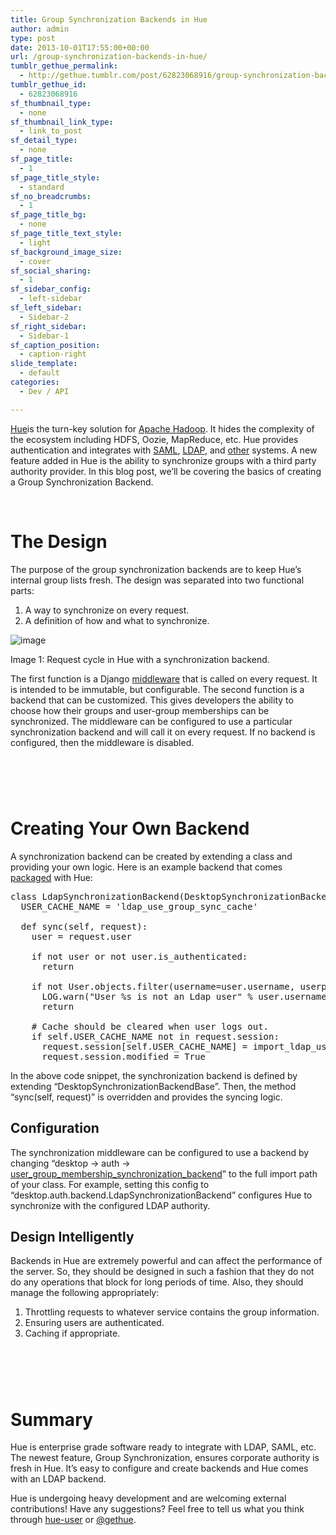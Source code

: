 ```yaml
---
title: Group Synchronization Backends in Hue
author: admin
type: post
date: 2013-10-01T17:55:00+00:00
url: /group-synchronization-backends-in-hue/
tumblr_gethue_permalink:
  - http://gethue.tumblr.com/post/62823068916/group-synchronization-backends-in-hue
tumblr_gethue_id:
  - 62823068916
sf_thumbnail_type:
  - none
sf_thumbnail_link_type:
  - link_to_post
sf_detail_type:
  - none
sf_page_title:
  - 1
sf_page_title_style:
  - standard
sf_no_breadcrumbs:
  - 1
sf_page_title_bg:
  - none
sf_page_title_text_style:
  - light
sf_background_image_size:
  - cover
sf_social_sharing:
  - 1
sf_sidebar_config:
  - left-sidebar
sf_left_sidebar:
  - Sidebar-2
sf_right_sidebar:
  - Sidebar-1
sf_caption_position:
  - caption-right
slide_template:
  - default
categories:
  - Dev / API

---
```

<p id="docs-internal-guid-63e96778-7525-df72-d153-e369f8395313">
  <a href="https://gethue.com">Hue</a><span>is the turn-key solution for </span><a href="http://hadoop.apache.com/">Apache Hadoop</a><span>. It hides the complexity of the ecosystem including HDFS, Oozie, MapReduce, etc. Hue provides authentication and integrates with </span><a href="http://gethue.tumblr.com/post/62273866476/sso-with-hue-new-saml-backend">SAML</a><span>, </span><a href="http://gethue.tumblr.com/post/48706063756/how-to-manage-permissions-in-hue">LDAP</a><span>, and </span><a href="http://gethue.tumblr.com/post/50341521241/single-sign-on-in-hue-with-twitter-and-oauth">other</a><span> systems. A new feature added in Hue is the ability to synchronize groups with a third party authority provider. In this blog post, we’ll be covering the basics of creating a Group Synchronization Backend.</span>
</p>

<span> </span>

# <span>The Design</span>

<span>The purpose of the group synchronization backends are to keep Hue’s internal group lists fresh. The design was separated into two functional parts:</span>

  1. <span>A way to synchronize on every request.</span>
  2. <span>A definition of how and what to synchronize.</span>

![image][1]

<span>Image 1: Request cycle in Hue with a synchronization backend.</span>

<span>The first function is a Django </span>[<span>middleware</span>][2] <span>that is called on every request. It is intended to be immutable, but configurable. The second function is a backend that can be customized. This gives developers the ability to choose how their groups and user-group memberships can be synchronized. The middleware can be configured to use a particular synchronization backend and will call it on every request. If no backend is configured, then the middleware is disabled.</span>

# <span> </span>

# <span>Creating Your Own Backend</span>

<span>A synchronization backend can be created by extending a class and providing your own logic. Here is an example backend that comes </span>[<span>packaged</span>][3] <span>with Hue:</span>

<pre class="code">class LdapSynchronizationBackend(DesktopSynchronizationBackendBase):
  USER_CACHE_NAME = 'ldap_use_group_sync_cache'

  def sync(self, request):
    user = request.user

    if not user or not user.is_authenticated:
      return

    if not User.objects.filter(username=user.username, userprofile__creation_method=str(UserProfile.CreationMethod.EXTERNAL)).exists():
      LOG.warn("User %s is not an Ldap user" % user.username)
      return

    # Cache should be cleared when user logs out.
    if self.USER_CACHE_NAME not in request.session:
      request.session[self.USER_CACHE_NAME] = import_ldap_users(user.username, sync_groups=True, import_by_dn=False)
      request.session.modified = True</pre>

<span>In the above code snippet, the synchronization backend is defined by extending “DesktopSynchronizationBackendBase”. Then, the method “sync(self, request)” is overridden and provides the syncing logic. </span>

## <span>Configuration</span>

The synchronization middleware can be configured to use a backend by changing “desktop -> auth -> [user_group_membership_synchronization_backend][4]” to the full import path of your class. For example, setting this config to “desktop.auth.backend.LdapSynchronizationBackend” configures Hue to synchronize with the configured LDAP authority.

## <span>Design Intelligently</span>

<span>Backends in Hue are extremely powerful and can affect the performance of the server. So, they should be designed in such a fashion that they do not do any operations that block for long periods of time. Also, they should manage the following appropriately:</span>

  1. <span>Throttling requests to whatever service contains the group information.</span>
  2. <span>Ensuring users are authenticated.</span>
  3. <span>Caching if appropriate.</span>

# <span> </span>

# <span>Summary</span>

<span>Hue is enterprise grade software ready to integrate with LDAP, SAML, etc. The newest feature, Group Synchronization, ensures corporate authority is fresh in Hue. It’s easy to configure and create backends and Hue comes with an LDAP backend.</span>

<span>Hue is undergoing heavy development and are welcoming external contributions! Have any suggestions? Feel free to tell us what you think through </span>[<span>hue-user</span>][5] <span>or </span>[<span>@gethue</span>][6]<span>.</span>

 [1]: http://media.tumblr.com/67f0b72e07cf0a824f6360e7ceaad73a/tumblr_inline_mu04cse78O1qzo3ii.png
 [2]: https://docs.djangoproject.com/en/1.4/topics/http/middleware/
 [3]: https://github.com/cloudera/hue/blob/23933dd0a1ce182d03549221143ea930c78640b7/desktop/core/src/desktop/auth/backend.py#L377
 [4]: https://github.com/cloudera/hue/blob/master/desktop/conf.dist/hue.ini#L98
 [5]: https://groups.google.com/a/cloudera.org/forum/?fromgroups#!forum/hue-user
 [6]: http://twitter.com/gethue/
